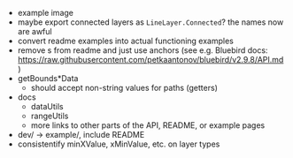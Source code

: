 - example image
- maybe export connected layers as `LineLayer.Connected`? the names now are awful
- convert readme examples into actual functioning examples
- remove <a>s from readme and just use anchors (see e.g. Bluebird docs: https://raw.githubusercontent.com/petkaantonov/bluebird/v2.9.8/API.md)
- getBounds*Data
  - should accept non-string values for paths (getters)
- docs
  - dataUtils
  - rangeUtils
  - more links to other parts of the API, README, or example pages
- dev/ -> example/, include README
- consistentify minXValue, xMinValue, etc. on layer types
